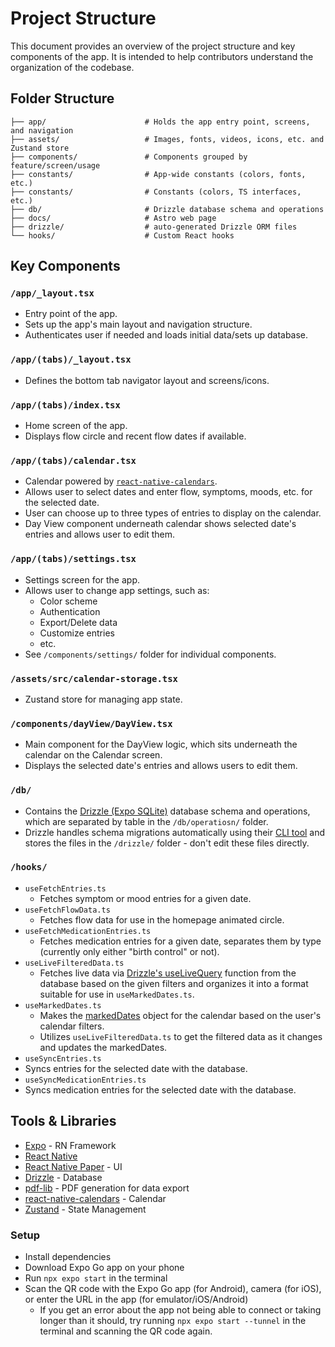 # Project Structure

This document provides an overview of the project structure and key components of the app. It is intended to help contributors understand the organization of the codebase.

## Folder Structure

```
├── app/                      # Holds the app entry point, screens, and navigation
├── assets/                   # Images, fonts, videos, icons, etc. and Zustand store
├── components/               # Components grouped by feature/screen/usage
├── constants/                # App-wide constants (colors, fonts, etc.)
├── constants/                # Constants (colors, TS interfaces, etc.)
├── db/                       # Drizzle database schema and operations
├── docs/                     # Astro web page
├── drizzle/                  # auto-generated Drizzle ORM files
└── hooks/                    # Custom React hooks
```

## Key Components

### `/app/_layout.tsx`

- Entry point of the app.
- Sets up the app's main layout and navigation structure.
- Authenticates user if needed and loads initial data/sets up database.

### `/app/(tabs)/_layout.tsx`

- Defines the bottom tab navigator layout and screens/icons.

### `/app/(tabs)/index.tsx`

- Home screen of the app.
- Displays flow circle and recent flow dates if available.

### `/app/(tabs)/calendar.tsx`

- Calendar powered by [`react-native-calendars`](https://www.npmjs.com/package/react-native-calendars).
- Allows user to select dates and enter flow, symptoms, moods, etc. for the selected date.
- User can choose up to three types of entries to display on the calendar.
- Day View component underneath calendar shows selected date's entries and allows user to edit them.

### `/app/(tabs)/settings.tsx`

- Settings screen for the app.
- Allows user to change app settings, such as:
  - Color scheme
  - Authentication
  - Export/Delete data
  - Customize entries
  - etc.
- See `/components/settings/` folder for individual components.

### `/assets/src/calendar-storage.tsx`

- Zustand store for managing app state.

### `/components/dayView/DayView.tsx`

- Main component for the DayView logic, which sits underneath the calendar on the Calendar screen.
- Displays the selected date's entries and allows users to edit them.

### `/db/`

- Contains the [Drizzle (Expo SQLite)](https://orm.drizzle.team/docs/connect-expo-sqlite) database schema and operations, which are separated by table in the `/db/operatiosn/` folder.
- Drizzle handles schema migrations automatically using their [CLI tool](https://orm.drizzle.team/docs/connect-expo-sqlite#generate-migrations) and stores the files in the `/drizzle/` folder - don't edit these files directly.

### `/hooks/`

- `useFetchEntries.ts`
  - Fetches symptom or mood entries for a given date.
- `useFetchFlowData.ts`
  - Fetches flow data for use in the homepage animated circle.
- `useFetchMedicationEntries.ts`
  - Fetches medication entries for a given date, separates them by type (currently only either "birth control" or not).
- `useLiveFilteredData.ts`
  - Fetches live data via [Drizzle's useLiveQuery](https://orm.drizzle.team/docs/connect-expo-sqlite#live-queries) function from the database based on the given filters and organizes it into a format suitable for use in `useMarkedDates.ts`.
- `useMarkedDates.ts`
  - Makes the [markedDates](https://wix.github.io/react-native-calendars/docs/Components/Calendar#markeddates) object for the calendar based on the user's calendar filters.
  - Utilizes `useLiveFilteredData.ts` to get the filtered data as it changes and updates the markedDates.
- `useSyncEntries.ts`
- Syncs entries for the selected date with the database.
- `useSyncMedicationEntries.ts`
- Syncs medication entries for the selected date with the database.

## Tools & Libraries

- [Expo](https://docs.expo.dev/) - RN Framework
- [React Native](https://reactnative.dev/docs/getting-started)
- [React Native Paper]() - UI
- [Drizzle](https://orm.drizzle.team/docs/connect-expo-sqlite) - Database
- [pdf-lib](https://pdf-lib.js.org/) - PDF generation for data export
- [react-native-calendars](https://wix.github.io/react-native-calendars/docs/Intro) - Calendar
- [Zustand](https://zustand.docs.pmnd.rs/getting-started/introduction) - State Management

### Setup

- Install dependencies
- Download Expo Go app on your phone
- Run `npx expo start` in the terminal
- Scan the QR code with the Expo Go app (for Android), camera (for iOS), or enter the URL in the app (for emulator/iOS/Android)
  - If you get an error about the app not being able to connect or taking longer than it should, try running `npx expo start --tunnel` in the terminal and scanning the QR code again.
